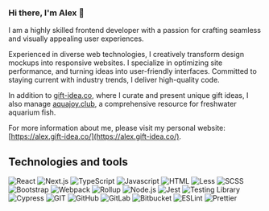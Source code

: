### Hi there, I'm Alex 👋

I am a highly skilled frontend developer with a passion for crafting seamless and visually appealing user experiences.

Experienced in diverse web technologies, I creatively transform design mockups into responsive websites. I specialize in optimizing site performance, and turning ideas into user-friendly interfaces. Committed to staying current with industry trends, I deliver high-quality code.

In addition to [gift-idea.co](https://gift-idea.co), where I curate and present unique gift ideas, I also manage [aquajoy.club](https://aquajoy.club/), a comprehensive resource for freshwater aquarium fish.

For more information about me, please visit my personal website: [https://alex.gift-idea.co/](https://alex.gift-idea.co/).

## Technologies and tools
![React](https://img.shields.io/badge/React-087EA5?style=for-the-badge&logo=react&logoColor=fff)
![Next.js](https://img.shields.io/badge/Next.js-000?style=for-the-badge&logo=nextdotjs&logoColor=fff)
![TypeScript](https://img.shields.io/badge/TypeScript-007ACC?style=for-the-badge&logo=typescript&logoColor=fff)
![Javascript](https://img.shields.io/badge/JavaScript-F7DF1E?style=for-the-badge&logo=javascript&logoColor=000)
![HTML](https://img.shields.io/badge/HTML/CSS-purple?style=for-the-badge&logo=html5&logoColor=fff)
![Less](https://img.shields.io/badge/LESS-1d375d?style=for-the-badge&logo=less&logoColor=fff)
![SCSS](https://img.shields.io/badge/SCSS-bf4180?style=for-the-badge&logo=sass&logoColor=fff)
![Bootstrap](https://img.shields.io/badge/Bootstrap-7952B3?style=for-the-badge&logo=bootstrap&logoColor=fff)
![Webpack](https://img.shields.io/badge/Webpack-8DD6F9?style=for-the-badge&logo=webpack&logoColor=000)
![Rollup](https://img.shields.io/badge/Rollup-EC4A3F?style=for-the-badge&logo=rollup.js&logoColor=fff)
![Node.js](https://img.shields.io/badge/Node.js-339933?style=for-the-badge&logo=node.js&logoColor=fff)
![Jest](https://img.shields.io/badge/Jest-C21325?style=for-the-badge&logo=node.js&logoColor=fff)
![Testing Library](https://img.shields.io/badge/Testing_Library-E33332?style=for-the-badge&logo=testinglibrary&logoColor=fff)
![Cypress](https://img.shields.io/badge/Cypress-17202C?style=for-the-badge&logo=cypress&logoColor=fff)
![GIT](https://img.shields.io/badge/GIT-F05032?style=for-the-badge&logo=git&logoColor=fff)
![GitHub](https://img.shields.io/badge/GitHub-181717?style=for-the-badge&logo=github&logoColor=fff)
![GitLab](https://img.shields.io/badge/Gitlab-FC6D26?style=for-the-badge&logo=gitlab&logoColor=fff)
![Bitbucket](https://img.shields.io/badge/Bitbucket-0052CC?style=for-the-badge&logo=bitbucket&logoColor=fff)
![ESLint](https://img.shields.io/badge/ESLint-4B32C3?style=for-the-badge&logo=eslint&logoColor=fff)
![Prettier](https://img.shields.io/badge/Prettier-F7B93E?style=for-the-badge&logo=prettier&logoColor=000)
